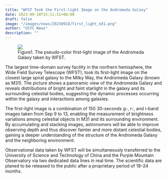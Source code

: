 ```yaml
---
title: "WFST Took the First-light Image on the Andromeda Galaxy"
date: 2023-09-18T15:11:51+08:00
draft: false
image: "/images/news/20230918/first_light_m31.png"
author: "USTC News"
description: ""
---
```


<figure>
<img src="/images/news/20230918/first_light_m31.png"/>
<figcaption>Figure1. The pseudo-color first-light image of the Andromeda Galaxy taken by WFST.</figcaption>
</figure>

The largest time-domain survey facility in the northern hemisphere, the Wide Field Survey Telescope (WFST), took its first-light image on the closest large spiral galaxy to the Milky Way, the Andromeda Galaxy (known as M31). The picture shows a panoramic view of the Andromeda Galaxy and reveals distributions of bright and faint starlight in the galaxy and its surrounding celestial bodies, suggesting the dynamic processes occurring within the galaxy and interactions among galaxies.

The first-light image is a combination of 150 30-seconds g-, r-, and i-band images taken from Sep 9 to 13, enabling the measurement of brightness variations among celestial objects in M31 and its surrounding environment. By accumulating and stacking images, astronomers will be able to improve observing depth and thus discover fainter and more distant celestial bodies, gaining a deeper understanding of the structure of the Andromeda Galaxy and the neighboring environment.

Observational data taken by WFST will be simultaneously transferred to the University of Science and Technology of China and the Purple Mountain Observatory via two dedicated data lines in real time. The scientific data are planed to be released to the public after a proprietary period of 18–24 months.

